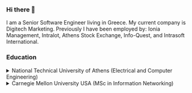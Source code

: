 ### Hi there 👋

I am a Senior Software Engineer living in Greece. My current company is Digitech Marketing. Previously I have been employed by: Ionia Management, Intralot, Athens Stock Exchange, Info-Quest, and Intrasoft International.

### Education
<details>
<summary>National Technical University of Athens (Electrical and Computer Engineering)</summary>
Thesis: A Comparative Study of 802.11 Wireless LANs Using NS-2
</details>
<details>
<summary>Carnegie Mellon University USA (MSc in Information Networking)</summary>
Thesis: RFID Technology in Future Automobiles (sponsored by General Motors)
</details>

<!--
**agouliel/agouliel** is a ✨ _special_ ✨ repository because its `README.md` (this file) appears on your GitHub profile.

Here are some ideas to get you started:

- 🔭 I’m currently working on ...
- 🌱 I’m currently learning ...
- 👯 I’m looking to collaborate on ...
- 🤔 I’m looking for help with ...
- 💬 Ask me about ...
- 📫 How to reach me: ...
- 😄 Pronouns: ...
- ⚡ Fun fact: ...
-->
